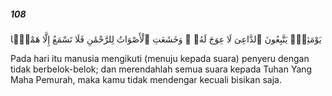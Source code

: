 ##### 108

<span class="ayah">يَوْمَئِذٍۢ يَتَّبِعُونَ ٱلدَّاعِىَ لَا عِوَجَ لَهُۥ ۖ وَخَشَعَتِ ٱلْأَصْوَاتُ لِلرَّحْمَٰنِ فَلَا تَسْمَعُ إِلَّا هَمْسًۭا</span>

<span class="ayah_translation">Pada hari itu manusia mengikuti (menuju kepada suara) penyeru dengan tidak berbelok-belok; dan merendahlah semua suara kepada Tuhan Yang Maha Pemurah, maka kamu tidak mendengar kecuali bisikan saja.</span>
